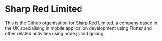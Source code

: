 # Sharp Red Limited

This is the Github organisation for Sharp Red Limited, a company based in the UK specialising in mobile application development using Flutter and other related activities using node.js and golang.